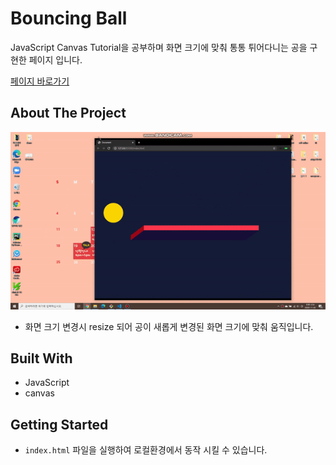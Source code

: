 # Bouncing Ball

JavaScript Canvas Tutorial을 공부하며 화면 크기에 맞춰 통통 튀어다니는 공을 구현한 페이지 입니다.

[페이지 바로가기](https://mooyeon-choi.github.io/bouncing-ball/)

## About The Project

[![Example](https://github.com/mooyeon-choi/TIL/blob/master/web/frontend/Interactive/canvas-tutorial/images/bouncing_ball.gif?raw=true)](https://mooyeon-choi.github.io/bouncing-ball/)

* 화면 크기 변경시 resize 되어 공이 새롭게 변경된 화면 크기에 맞춰 움직입니다.

## Built With

* JavaScript
* canvas

## Getting Started

* `index.html` 파일을 실행하여 로컬환경에서 동작 시킬 수 있습니다.